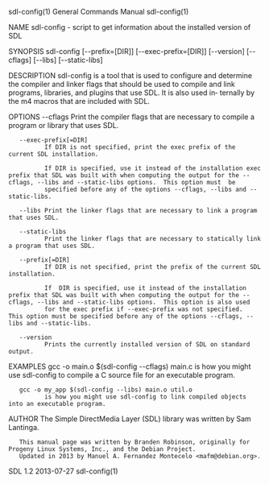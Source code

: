 sdl-config(1)                                                                              General Commands Manual                                                                              sdl-config(1)

NAME
       sdl-config - script to get information about the installed version of SDL

SYNOPSIS
       sdl-config [--prefix=[DIR]] [--exec-prefix=[DIR]] [--version] [--cflags] [--libs] [--static-libs]

DESCRIPTION
       sdl-config is a tool that is used to configure and determine the compiler and linker flags that should be used to compile and link programs, libraries, and plugins that use SDL.  It is also used in‐
       ternally by the m4 macros that are included with SDL.

OPTIONS
       --cflags
              Print the compiler flags that are necessary to compile a program or library that uses SDL.

       --exec-prefix[=DIR]
              If DIR is not specified, print the exec prefix of the current SDL installation.

              If DIR is specified, use it instead of the installation exec prefix that SDL was built with when computing the output for the --cflags, --libs and --static-libs options.  This option must  be
              specified before any of the options --cflags, --libs and --static-libs.

       --libs Print the linker flags that are necessary to link a program that uses SDL.

       --static-libs
              Print the linker flags that are necessary to statically link a program that uses SDL.

       --prefix[=DIR]
              If DIR is not specified, print the prefix of the current SDL installation.

              If  DIR is specified, use it instead of the installation prefix that SDL was built with when computing the output for the --cflags, --libs and --static-libs options.  This option is also used
              for the exec prefix if --exec-prefix was not specified.  This option must be specified before any of the options --cflags, --libs and --static-libs.

       --version
              Prints the currently installed version of SDL on standard output.

EXAMPLES
       gcc -o main.o $(sdl-config --cflags) main.c
              is how you might use sdl-config to compile a C source file for an executable program.

       gcc -o my_app $(sdl-config --libs) main.o util.o
              is how you might use sdl-config to link compiled objects into an executable program.

AUTHOR
       The Simple DirectMedia Layer (SDL) library was written by Sam Lantinga.

       This manual page was written by Branden Robinson, originally for Progeny Linux Systems, Inc., and the Debian Project.
       Updated in 2013 by Manuel A. Fernandez Montecelo <mafm@debian.org>.

SDL 1.2                                                                                           2013-07-27                                                                                    sdl-config(1)
